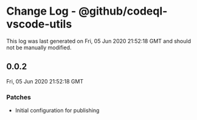 # Change Log - @github/codeql-vscode-utils

This log was last generated on Fri, 05 Jun 2020 21:52:18 GMT and should not be manually modified.

## 0.0.2
Fri, 05 Jun 2020 21:52:18 GMT

### Patches

- Initial configuration for publishing

